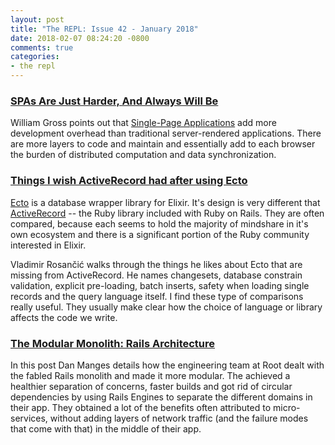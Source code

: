 ```yaml
---
layout: post
title: "The REPL: Issue 42 - January 2018"
date: 2018-02-07 08:24:20 -0800
comments: true
categories:
- the repl
---
```


### [SPAs Are Just Harder, And Always Will Be][spa]

William Gross points out that [Single-Page Applications][spa_def] add more development overhead than traditional server-rendered applications. There are more layers to code and maintain and essentially add to each browser the burden of distributed computation and data synchronization.

### [Things I wish ActiveRecord had after using Ecto][ecto]

[Ecto][elixir-ecto] is a database wrapper library for Elixir. It's design is very different that [ActiveRecord][active_record] -- the Ruby library included with Ruby on Rails. They are often compared, because each seems to hold the majority of mindshare in it's own ecosystem and there is a significant portion of the Ruby community interested in Elixir.

Vladimir Rosančić walks through the things he likes about Ecto that are missing from ActiveRecord. He names changesets, database constrain validation, explicit pre-loading, batch inserts, safety when loading single records and the query language itself. I find these type of comparisons really useful. They usually make clear how the choice of language or library affects the code we write.

### [The Modular Monolith: Rails Architecture][monolith]

In this post Dan Manges details how the engineering team at Root dealt with the fabled Rails monolith and made it more modular. The achieved a healthier separation of concerns, faster builds and got rid of circular dependencies by using Rails Engines to separate the different domains in their app. They obtained a lot of the benefits often attributed to micro-services, without adding layers of network traffic (and the failure modes that come with that) in the middle of their app.

[spa]: http://wgross.net/essays/spas-are-harder
[spa_def]: https://www.codeschool.com/beginners-guide-to-web-development/single-page-applications
[ecto]: https://infinum.co/the-capsized-eight/things-i-wish-active-record-had-after-using-ecto
[elixir-ecto]: https://github.com/elixir-ecto/ecto
[active_record]: http://guides.rubyonrails.org/active_record_basics.html
[monolith]: https://medium.com/@dan_manges/the-modular-monolith-rails-architecture-fb1023826fc4
